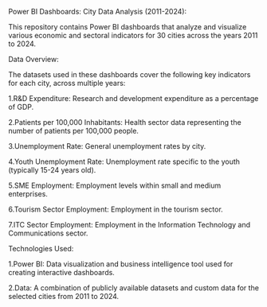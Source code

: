 Power BI Dashboards: City Data Analysis (2011-2024):

This repository contains Power BI dashboards that analyze and visualize various economic and sectoral indicators for 30 cities across the years 2011 to 2024.

Data Overview:

The datasets used in these dashboards cover the following key indicators for each city, across multiple years:

1.R&D Expenditure: Research and development expenditure as a percentage of GDP.

2.Patients per 100,000 Inhabitants: Health sector data representing the number of patients per 100,000 people.

3.Unemployment Rate: General unemployment rates by city.

4.Youth Unemployment Rate: Unemployment rate specific to the youth (typically 15-24 years old).

5.SME Employment: Employment levels within small and medium enterprises.

6.Tourism Sector Employment: Employment in the tourism sector.

7.ITC Sector Employment: Employment in the Information Technology and Communications sector.

Technologies Used:

1.Power BI: Data visualization and business intelligence tool used for creating interactive dashboards.

2.Data: A combination of publicly available datasets and custom data for the selected cities from 2011 to 2024.
